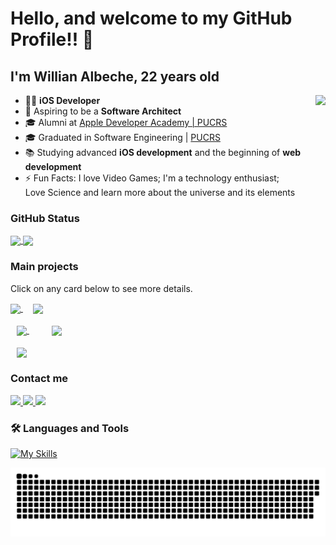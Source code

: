 <!--
**WillianAlbeche/WillianAlbeche** is a ✨ _special_ ✨ repository because its `README.md` (this file) appears on your GitHub profile.

Here are some ideas to get you started:
- 🌱 I’m currently learning ...
- 👯 I’m looking to collaborate on ...
- 🤔 I’m looking for help with ...
- 💬 Ask me about ...
- 📫 How to reach me: ...
- 😄 Pronouns: ...
- ⚡ Fun fact: ...
- 💼 working as an **iOS developer** at [Instituto de Pesquisa Eldorado](https://www.eldorado.org.br/)
-->

# Hello, and welcome to my GitHub Profile!! 👋

## I'm Willian Albeche, 22 years old
 <img align="right" height='230em' src="https://media1.giphy.com/media/qgQUggAC3Pfv687qPC/giphy.gif?cid=ecf05e47xlds00op0l9mro7n0xogllc2hb4jhwq8huikctvk&rid=giphy.gif&ct=g"  />
 


 - 📱🍎 **iOS Developer**
 - 🔭 Aspiring to be a **Software Architect**
 - 🎓 Alumni at [Apple Developer Academy | PUCRS ](https://developeracademy.eldorado.org.br/poa/)
 - 🎓 Graduated in Software Engineering | [PUCRS](https://www.pucrs.br/)
 - 📚 Studying advanced **iOS development** and the beginning of **web development**
 - ⚡️ Fun Facts: I love Video Games; I'm a technology enthusiast; </br> Love Science and learn more about the universe and its elements


### GitHub Status
  <a href="https://github.com/anuraghazra/github-readme-stats">
    <img align="center" height='200em' src="https://github-readme-stats.vercel.app/api?username=willianAlbeche&show_icons=true&theme=radical" />
  </a>
  <a href="https://github.com/anuraghazra/github-readme-stats">
    <img align="center" height='200em' src="https://github-readme-stats.vercel.app/api/top-langs/?username=WillianAlbeche&exclude_repo=QuadTree_PSB,PSB_ASCII-ART&layout=compact&theme=radical" />
  </a>

</br>

### Main projects
Click on any card below to see more details.
<div  >
    <a href="https://apps.apple.com/br/app/aurora-app/id1631002666">
        <img align="center" height='120em' src= "https://github.com/WillianAlbeche/WillianAlbeche/assets/26680389/c5493837-f3b2-499c-91b4-4c6f9935b085">
    </a>
  &nbsp; &nbsp; 
    <a href="https://www.ages.pucrs.br/lista-de-projetos-2023-1/vitimas-de-crime/">
        <img align="center" height='120em' src= "https://github.com/WillianAlbeche/WillianAlbeche/assets/26680389/11e23ad9-e69d-487c-85d5-a2c3bd02d55f">
    </a>
</div>
</br>

<div>
    <a style="padding: 10px;" href="https://www.ages.pucrs.br/lista-de-projetos-2023-1/connect-pharmacy/">
        <img align="center" height='120em' src= "https://github.com/WillianAlbeche/WillianAlbeche/assets/26680389/200250d4-970a-4d73-869b-d5db78e544dc">
    </a>
  &nbsp; &nbsp; 
    <a style="padding: 10px;" href="https://github.com/WillianAlbeche/projectClothes.git">
        <img align="center" height='120em' src= "https://github.com/WillianAlbeche/WillianAlbeche/assets/26680389/94f5c172-f991-4773-a58c-28873bb732a2">
    </a>
</div>
</br>

<a style="padding: 10px;" href="https://www.ages.pucrs.br/lista-de-projetos-2020-2/compartilhamento/">
    <img align="center" height='120em' src= "https://github.com/WillianAlbeche/WillianAlbeche/assets/26680389/34f5cccc-d402-4568-bfe4-26da9710c427">
</a>




### Contact me
 <a href="https://www.linkedin.com/in/willian-albeche-87a890144/">
    <img src="https://img.shields.io/badge/linkedin-%230077B5.svg?&style=for-the-badge&logo=linkedin&logoColor=white" />
  </a>
  
  <a href="https://discords.com/bio/p/5386">
    <img src="https://img.shields.io/badge/Discord-7289DA?style=for-the-badge&logo=discord&logoColor=white" />
  </a>
  <a href="mailto:willianalbeche@gmail.com">
    <img src="https://img.shields.io/badge/Gmail-D14836?style=for-the-badge&logo=gmail&logoColor=white" />
  </a>

### 🛠️ Languages and Tools

[![My Skills](https://skillicons.dev/icons?i=vscode,swift,java,postman,bitbucket,git,figma,idea)](https://skillicons.dev)



![Snake animation](https://github.com/WillianAlbeche/WillianAlbeche/blob/output/github-contribution-grid-snake.svg)
